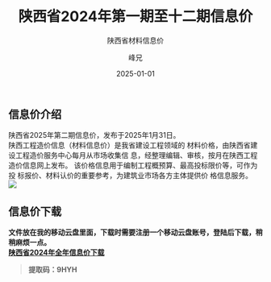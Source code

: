 ﻿---
layout:     post
title:      陕西省2024年第一期至十二期信息价
subtitle:   陕西省材料信息价
date:       2025-01-01
author:     峰兄
header-img: img/the-first.png
catalog: true
tags:
- 材料信息价
---
## 信息价介绍 ##
  陕西省2025年第二期信息价，发布于2025年1月31日。  
  陕西工程造价信息（材料信息价）是我省建设工程领域的
材料价格，由陕西省建设工程造价服务中心每月从市场收集信
息，经整理编辑、审核，按月在陕西工程造价信息网上发布。
该价格信息用于编制工程概预算、最高投标限价等，可作为投
标报价、材料认价的重要参考，为建筑业市场各方主体提供价
格信息服务。  
![](https://pic1.imgdb.cn/item/67f37648e381c3632bee4fb1.jpg)

## 信息价下载 ##
**文件放在我的移动云盘里面，下载时需要注册一个移动云盘账号，登陆后下载，稍稍麻烦一点。**  
[**陕西省2024年全年信息价下载**][2]  

> **提取码：9HYH**

  [2]:  https://caiyun.139.com/m/i?105Cq9oz6suF4
